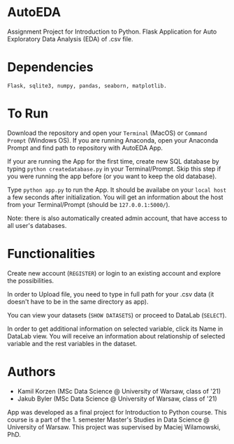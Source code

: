 # AutoEDA
Assignment Project for Introduction to Python. Flask Application for Auto Exploratory Data Analysis (EDA) of .csv file.

# Dependencies

`Flask, sqlite3, numpy, pandas, seaborn, matplotlib.`

# To Run
Download the repository and open your `Terminal` (MacOS) or `Command Prompt` (Windows OS). If you are running Anaconda, open your Anaconda Prompt and find path to repository with AutoEDA App.

If your are running the App for the first time, create new SQL database by typing `python createdatabase.py` in your Terminal/Prompt. Skip this step if you were running the app before (or you want to keep the old database).

Type `python app.py` to run the App. It should be availabe on your `local host` a few seconds after initialization. You will get an information about the host from your Terminal/Prompt (should be `127.0.0.1:5000/`).

Note: there is also automatically created admin account, that have access to all user's databases.

# Functionalities

Create new account (`REGISTER`) or login to an existing account and explore the possibilities.

In order to Upload file, you need to type in full path for your .csv data (it doesn't have to be in the same directory as app).

You can view your datasets (`SHOW DATASETS`) or proceed to DataLab (`SELECT`).

In order to get additional information on selected variable, click its Name in DataLab view. You will receive an information about relationship of selected variable and the rest variables in the dataset.

# Authors

* Kamil Korzen (MSc Data Science @ University of Warsaw, class of '21)
* Jakub Byler (MSc Data Science @ University of Warsaw, class of '21)

App was developed as a final project for Introduction to Python course. This course is a part of the 1. semester Master's Studies in Data Science @ University of Warsaw. This project was supervised by Maciej Wilamowski, PhD.
